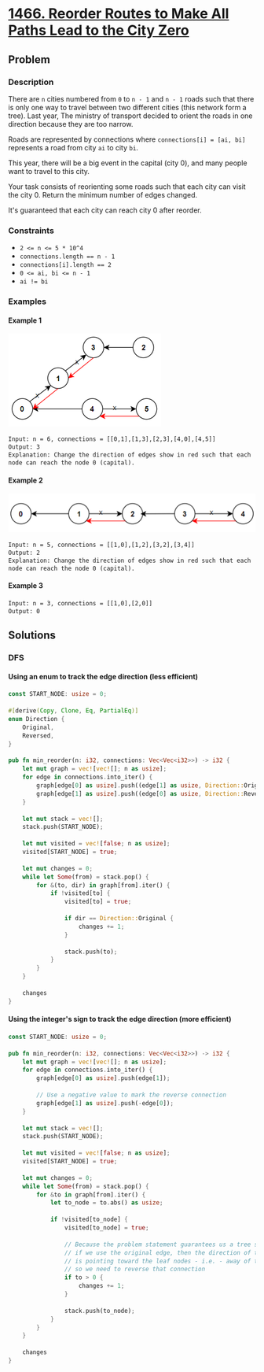 # [1466. Reorder Routes to Make All Paths Lead to the City Zero](https://leetcode.com/problems/reorder-routes-to-make-all-paths-lead-to-the-city-zero/)

## Problem

### Description

There are `n` cities numbered from `0` to `n - 1` and `n - 1` roads such that
there is only one way to travel between two different cities (this network form
a tree). Last year, The ministry of transport decided to orient the roads in one
direction because they are too narrow.

Roads are represented by connections where `connections[i] = [ai, bi]`
represents a road from city `ai` to city `bi`.

This year, there will be a big event in the capital (city 0), and many people
want to travel to this city.

Your task consists of reorienting some roads such that each city can visit the
city 0. Return the minimum number of edges changed.

It's guaranteed that each city can reach city 0 after reorder.

### Constraints

* `2 <= n <= 5 * 10^4`
* `connections.length == n - 1`
* `connections[i].length == 2`
* `0 <= ai, bi <= n - 1`
* `ai != bi`

### Examples

#### Example 1

![image](resources/1466/ex1.png)

```text
Input: n = 6, connections = [[0,1],[1,3],[2,3],[4,0],[4,5]]
Output: 3
Explanation: Change the direction of edges show in red such that each node can reach the node 0 (capital).
```

#### Example 2

![image](resources/1466/ex2.png)

```text
Input: n = 5, connections = [[1,0],[1,2],[3,2],[3,4]]
Output: 2
Explanation: Change the direction of edges show in red such that each node can reach the node 0 (capital).
```

#### Example 3

```text
Input: n = 3, connections = [[1,0],[2,0]]
Output: 0
```

## Solutions

### DFS

#### Using an enum to track the edge direction (less efficient)

```rust
const START_NODE: usize = 0;

#[derive(Copy, Clone, Eq, PartialEq)]
enum Direction {
    Original,
    Reversed,
}

pub fn min_reorder(n: i32, connections: Vec<Vec<i32>>) -> i32 {
    let mut graph = vec![vec![]; n as usize];
    for edge in connections.into_iter() {
        graph[edge[0] as usize].push((edge[1] as usize, Direction::Original));
        graph[edge[1] as usize].push((edge[0] as usize, Direction::Reversed));
    }

    let mut stack = vec![];
    stack.push(START_NODE);

    let mut visited = vec![false; n as usize];
    visited[START_NODE] = true;

    let mut changes = 0;
    while let Some(from) = stack.pop() {
        for &(to, dir) in graph[from].iter() {
            if !visited[to] {
                visited[to] = true;

                if dir == Direction::Original {
                    changes += 1;
                }

                stack.push(to);
            }
        }
    }

    changes
}
```

#### Using the integer's sign to track the edge direction (more efficient)

```rust
const START_NODE: usize = 0;

pub fn min_reorder(n: i32, connections: Vec<Vec<i32>>) -> i32 {
    let mut graph = vec![vec![]; n as usize];
    for edge in connections.into_iter() {
        graph[edge[0] as usize].push(edge[1]);

        // Use a negative value to mark the reverse connection
        graph[edge[1] as usize].push(-edge[0]);
    }

    let mut stack = vec![];
    stack.push(START_NODE);

    let mut visited = vec![false; n as usize];
    visited[START_NODE] = true;

    let mut changes = 0;
    while let Some(from) = stack.pop() {
        for &to in graph[from].iter() {
            let to_node = to.abs() as usize;

            if !visited[to_node] {
                visited[to_node] = true;

                // Because the problem statement guarantees us a tree structure,
                // if we use the original edge, then the direction of the road
                // is pointing toward the leaf nodes - i.e. - away of the city,
                // so we need to reverse that connection
                if to > 0 {
                    changes += 1;
                }

                stack.push(to_node);
            }
        }
    }

    changes
}
```